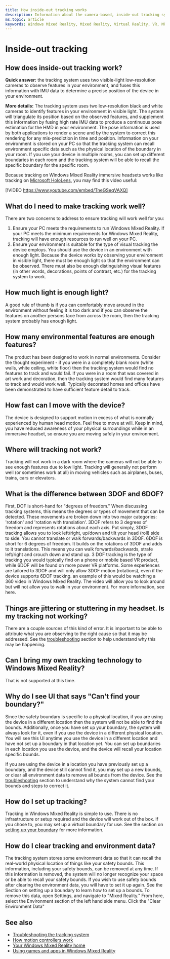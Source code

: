```yaml
---
title: How inside-out tracking works
description: Information about the camera-based, inside-out tracking system used in Windows Mixed Reality headsets.
ms.topic: article
keywords: Windows Mixed Reality, Mixed Reality, Virtual Reality, VR, MR, inside-out, inside out, tracking, camera
---
```


# Inside-out tracking

## How does inside-out tracking work?

**Quick answer:** the tracking system uses two visible-light low-resolution cameras to observe features in your environment, and fuses this information with IMU data to determine a precise position of the device in your environment.

**More details:** The tracking system uses two low-resolution black and white cameras to identify features in your environment in visible light. The system will triangulate its position based on the observed features, and supplement this information by fusing high rate IMU data to produce a continuous pose estimation for the HMD in your environment. The pose information is used by both applications to render a scene and by the system to correct this rendering for any mis-prediction in time and position. Information on your environment is stored on your PC so that the tracking system can recall environment specific data such as the physical location of the boundary in your room. If you use your device in multiple rooms, you can set up different boundaries in each room and the tracking system will be able to recall the specific boundary for the specific room.

Because tracking on Windows Mixed Reality immersive headsets works like tracking on [Microsoft HoloLens](www.hololens.com), you may find this video useful:

[!VIDEO https://www.youtube.com/embed/TneGSeqVAXQ]

## What do I need to make tracking work well?

There are two concerns to address to ensure tracking will work well for you:
1. Ensure your PC meets the requirements to run Windows Mixed Reality. If your PC meets the minimum requirements for Windows Mixed Reality, tracking will have enough resources to run well on your PC.
2. Ensure your environment is suitable for the type of visual tracking the device employs. You should use the device in an environment with enough light. Because the device works by observing your environment in visible light, there must be enough light so that the environment can be observed. There must also be enough distinguishing visual features (in other words, decorations, points of contrast, etc.) for the tracking system to work.

## How much light is enough light?

A good rule of thumb is if you can comfortably move around in the environment without feeling it is too dark and if you can observe the features on another persons face from across the room, then the tracking system probably has enough light.

## How many environmental features are enough features?

The product has been designed to work in normal environments. Consider the thought experiment - if you were in a completely blank room (white walls, white ceiling, white floor) then the tracking system would find no features to track and would fail. If you were in a room that was covered in art work and decoration, then the tracking system would find many features to track and would work well. Typically decorated homes and offices have been demonstrated to have sufficient feature detail to track.

## How fast can I move with the device?

The device is designed to support motion in excess of what is normally experienced by human head motion. Feel free to move at will. Keep in mind, you have reduced awareness of your physical surroundings while in an immersive headset, so ensure you are moving safely in your environment.

## Where will tracking not work?

Tracking will not work in a dark room where the cameras will not be able to see enough features due to low light. Tracking will generally not perform well (or sometimes work at all) in moving vehicles such as airplanes, buses, trains, cars or elevators.

## What is the difference between 3DOF and 6DOF?

First, DOF is short-hand for "degrees of freedom." When discussing tracking systems, this means the degrees or types of movement that can be detected. These movements are broken down into two major categories: 'rotation' and 'rotation with translation'. 3DOF refers to 3 degrees of freedom and represents rotations about each axis. Put simply, 3DOF tracking allows you to look left/right, up/down and tilt your head (roll) side to side. You cannot translate or walk forwards/backwards in 3DOF. 6DOF is short for 6 degrees of freedom. It builds on the rotations of 3DOF and adds to it translations. This means you can walk forwards/backwards, strafe left/right and crouch down and stand up. 3 DOF tracking is the type of tracking you would typically find on a phone or mobile based VR product, while 6DOF will be found on more power VR platforms. Some experiences are tailored to 3DOF and will only allow 3DOF motion (rotations), even if the device supports 6DOF tracking. an example of this would be watching a 360 video in Windows Mixed Reality. The video will allow you to look around but will not allow you to walk in your environment. For more information, see here.

## Things are jittering or stuttering in my headset. Is my tracking not working?

There are a couple sources of this kind of error. It is important to be able to attribute what you are observing to the right cause so that it may be addressed. See the [troubleshooting](troubleshooting-windows-mixed-reality.md#tracking-system) section to help understand why this may be happening.

## Can I bring my own tracking technology to Windows Mixed Reality?

That is not supported at this time.

## Why do I see UI that says "Can't find your boundary?"

Since the safety boundary is specific to a physical location, if you are using the device in a different location then the system will not be able to find the bounds. Additionally, once you have set up your boundary, the system will always look for it, even if you use the device in a different physical location. You will see this UI anytime you use the device in a different location and have not set up a boundary in that location yet. You can set up boundaries in each location you use the device, and the device will recall your location specific bounds.

If you are using the device in a location you have previously set up a boundary, and the device still cannot find it, you may set up a new bounds, or clear all environment data to remove all bounds from the device. See the [troubleshooting](troubleshooting-windows-mixed-reality.md#tracking-system) section to understand why the system cannot find your bounds and steps to correct it.

## How do I set up tracking?

Tracking in Windows Mixed Reality is simple to use. There is no infrastructure or setup required and the device will work out of the box. If you chose to, you may set up a virtual boundary for use. See the section on [setting up your boundary](set-up-windows-mixed-reality.md#set-up-your-room-boundary) for more information.

## How do I clear tracking and environment data?

The tracking system stores some environment data so that it can recall the real-world physical location of things like your safety bounds. This information, including your safety bounds, can be removed at any time. If this information is removed, the system will no longer recognize your space or be able to recall your safety bounds. If you wish to use safety bounds after clearing the environment data, you will have to set it up again. See the Section on setting up a boundary to learn how to set up a bounds. To remove this data, open Settings, and navigate to "Mixed Reality." From here, select the Environment section of the left hand side menu. Click the "Clear Environment Data"

## See also
* [Troubleshooting the tracking system](troubleshooting-windows-mixed-reality.md#tracking-system)
* [How motion controllers work](motion-controllers.md)
* [Your Windows Mixed Reality home](your-mixed-reality-home.md)
* [Using games and apps in Windows Mixed Reality](using-games-and-apps-in-windows-mixed-reality.md)
